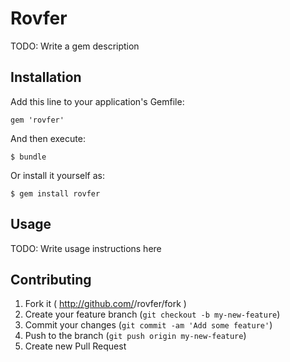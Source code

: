 # Rovfer

TODO: Write a gem description

## Installation

Add this line to your application's Gemfile:

    gem 'rovfer'

And then execute:

    $ bundle

Or install it yourself as:

    $ gem install rovfer

## Usage

TODO: Write usage instructions here

## Contributing

1. Fork it ( http://github.com/<my-github-username>/rovfer/fork )
2. Create your feature branch (`git checkout -b my-new-feature`)
3. Commit your changes (`git commit -am 'Add some feature'`)
4. Push to the branch (`git push origin my-new-feature`)
5. Create new Pull Request
